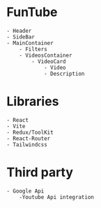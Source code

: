 # FunTube
    - Header
    - SideBar
    - MainContainer
        - Filters
        - VideosContainer
            - VideoCard
                - Video
                - Description

# Libraries
    - React
    - Vite
    - Redux/ToolKit
    - React-Router
    - Tailwindcss


# Third party

    - Google Api 
        -Youtube Api integration
